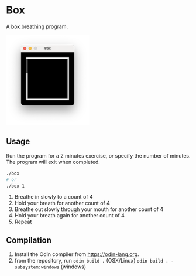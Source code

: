 # Box

A
[box breathing](https://www.bhf.org.uk/informationsupport/heart-matters-magazine/wellbeing/breathing-exercises#box)
program.

![Image](image.png)

## Usage

Run the program for a 2 minutes exercise, or specify the number of
minutes. The program will exit when completed.

```bash
./box
# or
./box 1
```

1. Breathe in slowly to a count of 4
2. Hold your breath for another count of 4
3. Breathe out slowly through your mouth for another count of 4
4. Hold your breath again for another count of 4
5. Repeat

## Compilation

1. Install the Odin compiler from <https://odin-lang.org>.
2. from the repository, run `odin build .` (OSX/Linux) `odin build .
   -subsystem:windows` (windows)
